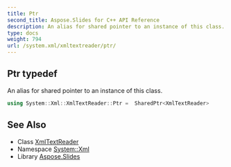 ```yaml
---
title: Ptr
second_title: Aspose.Slides for C++ API Reference
description: An alias for shared pointer to an instance of this class.
type: docs
weight: 794
url: /system.xml/xmltextreader/ptr/
---
```

## Ptr typedef


An alias for shared pointer to an instance of this class.

```cpp
using System::Xml::XmlTextReader::Ptr =  SharedPtr<XmlTextReader>
```

## See Also

* Class [XmlTextReader](../)
* Namespace [System::Xml](../../)
* Library [Aspose.Slides](../../../)